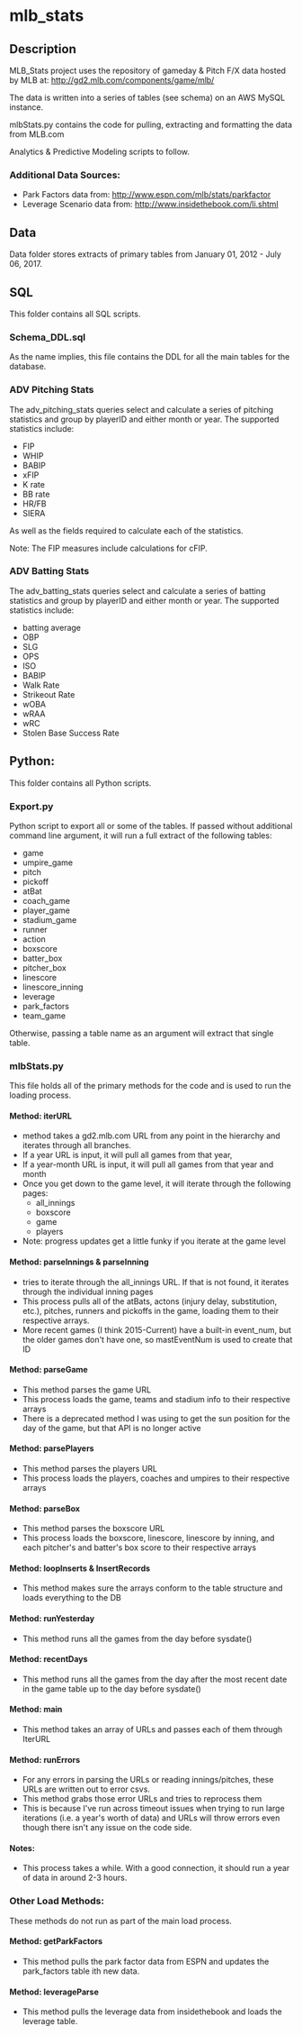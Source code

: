 # mlb_stats

## Description
MLB_Stats project uses the repository of gameday & Pitch F/X data hosted by MLB at:
http://gd2.mlb.com/components/game/mlb/

The data is written into a series of tables (see schema) on an AWS MySQL instance.

mlbStats.py contains the code for pulling, extracting and formatting the data from MLB.com

Analytics & Predictive Modeling scripts to follow.

### Additional Data Sources:
* Park Factors data from: http://www.espn.com/mlb/stats/parkfactor
* Leverage Scenario data from: http://www.insidethebook.com/li.shtml

## Data
Data folder stores extracts of primary tables from January 01, 2012 - July 06, 2017.

## SQL
This folder contains all SQL scripts.

### Schema_DDL.sql
As the name implies, this file contains the DDL for all the main tables for the database.

### ADV Pitching Stats
The adv_pitching_stats queries select and calculate a series of pitching statistics and group by playerID and either month or year. The supported statistics include:
* FIP
* WHIP
* BABIP
* xFIP
* K rate
* BB rate
* HR/FB
* SIERA

As well as the fields required to calculate each of the statistics.

Note: The FIP measures include calculations for cFIP.

### ADV Batting Stats
The adv_batting_stats queries select and calculate a series of batting statistics and group by playerID and either month or year. The supported statistics include:
* batting average
* OBP
* SLG
* OPS
* ISO
* BABIP
* Walk Rate
* Strikeout Rate
* wOBA
* wRAA
* wRC
* Stolen Base Success Rate

## Python:
This folder contains all Python scripts.

### Export.py
Python script to export all or some of the tables. If passed without additional command line argument, it will run a full extract of the following tables:
* game
* umpire_game
* pitch
* pickoff
* atBat
* coach_game
* player_game
* stadium_game
* runner
* action
* boxscore
* batter_box
* pitcher_box
* linescore
* linescore_inning
* leverage
* park_factors
* team_game

Otherwise, passing a table name as an argument will extract that single table.

### mlbStats.py
This file holds all of the primary methods for the code and is used to run the loading process.

#### Method: iterURL
* method takes a gd2.mlb.com URL from any point in the hierarchy and iterates through all branches. 
* If a year URL is input, it will pull all games from that year,
* If a year-month URL is input, it will pull all games from that year and month
* Once you get down to the game level, it will iterate through the following pages:
	* all_innings      
	* boxscore      
	* game      
	* players      
* Note: progress updates get a little funky if you iterate at the game level    
      
#### Method: parseInnings & parseInning  
* tries to iterate through the all_innings URL. If that is not found, it iterates through the individual inning pages    
* This process pulls all of the atBats, actons (injury delay, substitution, etc.), pitches, runners and pickoffs in the game, loading them to their respective arrays.    
* More recent games (I think 2015-Current) have a built-in event_num, but the older games don't have one, so mastEventNum is used to create that ID
    
#### Method: parseGame  
* This method parses the game URL    
* This process loads the game, teams and stadium info to their respective arrays    
* There is a deprecated method I was using to get the sun position for the day of the game, but that API is no longer active
    
#### Method: parsePlayers 
* This method parses the players URL    
* This process loads the players, coaches and umpires to their respective arrays    
    
#### Method: parseBox 
* This method parses the boxscore URL    
* This process loads the boxscore, linescore, linescore by inning, and each pitcher's and batter's box score to their respective arrays

#### Method: loopInserts & InsertRecords 
* This method makes sure the arrays conform to the table structure and loads everything to the DB    
    
#### Method: runYesterday 
* This method runs all the games from the day before sysdate()    
    
#### Method: recentDays 
* This method runs all the games from the day after the most recent date in the game table up to the day before sysdate()    
    
#### Method: main 
* This method takes an array of URLs and passes each of them through IterURL    
    
#### Method: runErrors 
* For any errors in parsing the URLs or reading innings/pitches, these URLs are written out to error csvs.     
* This method grabs those error URLs and tries to reprocess them    
* This is because I've run across timeout issues when trying to run large iterations (i.e. a year's worth of data) and URLs will throw errors even though there isn't any issue on the code side.    
    
#### Notes:  
* This process takes a while. With a good connection, it should run a year of data in around 2-3 hours. 

### Other Load Methods:
These methods do not run as part of the main load process.

#### Method: getParkFactors
* This method pulls the park factor data from ESPN and updates the park_factors table ith new data.

#### Method: leverageParse
* This method pulls the leverage data from insidethebook and loads the leverage table.

